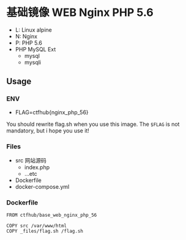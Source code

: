 # 基础镜像 WEB Nginx PHP 5.6

- L: Linux alpine
- N: Nginx
- P: PHP 5.6
- PHP MySQL Ext
    + mysql
    + mysqli

## Usage

### ENV

- FLAG=ctfhub{nginx_php_56}

You should rewrite flag.sh when you use this image.
The `$FLAG` is not mandatory, but i hope you use it!

### Files

- src 网站源码
    + index.php
    + ...etc
- Dockerfile
- docker-compose.yml

### Dockerfile

```
FROM ctfhub/base_web_nginx_php_56

COPY src /var/www/html
COPY _files/flag.sh /flag.sh
```

